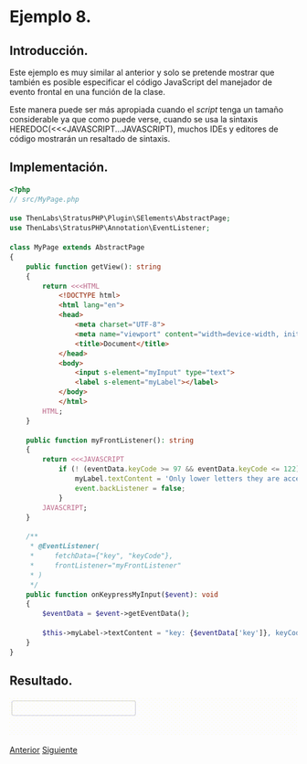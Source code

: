 
# Ejemplo 8.

## Introducción.

Este ejemplo es muy similar al anterior y solo se pretende mostrar que también es posible especificar el código JavaScript del manejador de evento frontal en una función de la clase.

Este manera puede ser más apropiada cuando el *script* tenga un tamaño considerable ya que como puede verse, cuando se usa la sintaxis HEREDOC(<<<JAVASCRIPT...JAVASCRIPT), muchos IDEs y editores de código mostrarán un resaltado de sintaxis.

## Implementación.

```php
<?php
// src/MyPage.php

use ThenLabs\StratusPHP\Plugin\SElements\AbstractPage;
use ThenLabs\StratusPHP\Annotation\EventListener;

class MyPage extends AbstractPage
{
    public function getView(): string
    {
        return <<<HTML
            <!DOCTYPE html>
            <html lang="en">
            <head>
                <meta charset="UTF-8">
                <meta name="viewport" content="width=device-width, initial-scale=1.0">
                <title>Document</title>
            </head>
            <body>
                <input s-element="myInput" type="text">
                <label s-element="myLabel"></label>
            </body>
            </html>
        HTML;
    }

    public function myFrontListener(): string
    {
        return <<<JAVASCRIPT
            if (! (eventData.keyCode >= 97 && eventData.keyCode <= 122)) {
                myLabel.textContent = 'Only lower letters they are accepted.';
                event.backListener = false;
            }
        JAVASCRIPT;
    }

    /**
     * @EventListener(
     *     fetchData={"key", "keyCode"},
     *     frontListener="myFrontListener"
     * )
     */
    public function onKeypressMyInput($event): void
    {
        $eventData = $event->getEventData();

        $this->myLabel->textContent = "key: {$eventData['key']}, keyCode: {$eventData['keyCode']}";
    }
}
```

## Resultado.

![](result.gif)

<a class="float-left" href="../7/example.md">Anterior</a>
<a class="float-right" href="../9/example.md">Siguiente</a>
